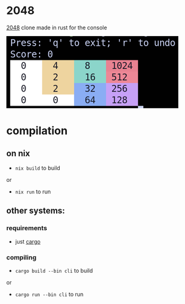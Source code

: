 # 2048 

[2048](https://github.com/gabrielecirulli/2048) clone made in rust for the console 

![game-screenshot](screenshot.png)

# compilation

## on nix

- `nix build` to build

or 

- `nix run` to run

## other systems:

### requirements
 
- just [cargo](https://rustup.rs/)

### compiling

- `cargo build --bin cli` to build
  
or

- `cargo run --bin cli` to run
